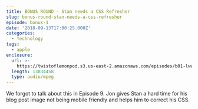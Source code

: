 ```yaml
---
title: BONUS ROUND - Stan needs a CSS Refresher
slug: bonus-round-stan-needs-a-css-refresher
episode: bonus-1
date: '2018-09-13T17:00:25.000Z'
categories:
  - Technology
tags:
  - apple
enclosure:
  url: >-
    https://twistoflemonpod.s3.us-east-2.amazonaws.com/episodes/b01-lwatol-20180913.mp3
  length: 13834458
  type: audio/mpeg
---
```


We forgot to talk about this in Episode 9. Jon gives Stan a hard time for his blog post image not being mobile friendly and helps him to correct his CSS.

